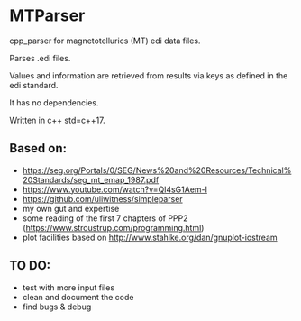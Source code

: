 # MTParser
cpp_parser for magnetotellurics (MT) edi data files. 

Parses .edi files. 

Values and information are retrieved from results via keys as defined in the edi standard. 

It has no dependencies. 

Written in c++ std=c++17.

## Based on:
* https://seg.org/Portals/0/SEG/News%20and%20Resources/Technical%20Standards/seg_mt_emap_1987.pdf
* https://www.youtube.com/watch?v=Ql4sG1Aem-I
* https://github.com/uliwitness/simpleparser
* my own gut and expertise
* some reading of the first 7 chapters of PPP2 (https://www.stroustrup.com/programming.html)
* plot facilities based on http://www.stahlke.org/dan/gnuplot-iostream

## TO DO:
* test with more input files
* clean and document the code
* find bugs & debug

